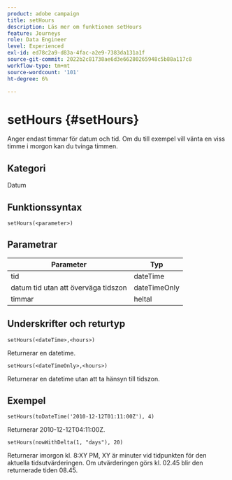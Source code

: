 ```yaml
---
product: adobe campaign
title: setHours
description: Läs mer om funktionen setHours
feature: Journeys
role: Data Engineer
level: Experienced
exl-id: ed78c2a9-d83a-4fac-a2e9-7383da131a1f
source-git-commit: 2022b2c81738ae6d3e66280265948c5b88a117c8
workflow-type: tm+mt
source-wordcount: '101'
ht-degree: 6%

---
```


# setHours {#setHours}

Anger endast timmar för datum och tid. Om du till exempel vill vänta en viss timme i morgon kan du tvinga timmen.

## Kategori

Datum

## Funktionssyntax

`setHours(<parameter>)`

## Parametrar

| Parameter | Typ |
|--- |--- |
| tid | dateTime |
| datum tid utan att överväga tidszon | dateTimeOnly |
| timmar | heltal |

## Underskrifter och returtyp

`setHours(<dateTime>,<hours>)`

Returnerar en datetime.

`setHours(<dateTimeOnly>,<hours>)`

Returnerar en datetime utan att ta hänsyn till tidszon.

## Exempel

`setHours(toDateTime('2010-12-12T01:11:00Z'), 4)`

Returnerar 2010-12-12T04:11:00Z.

`setHours(nowWithDelta(1, "days"), 20)`

Returnerar imorgon kl. 8:XY PM, XY är minuter vid tidpunkten för den aktuella tidsutvärderingen. Om utvärderingen görs kl. 02.45 blir den returnerade tiden 08.45.
